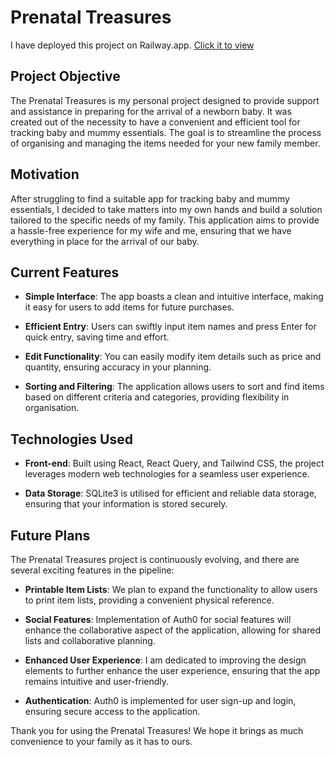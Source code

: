 # Prenatal Treasures

I have deployed this project on Railway.app. [Click it to view](https://prenatal-treasures.up.railway.app/)

## Project Objective

The Prenatal Treasures is my personal project designed to provide support and assistance in preparing for the arrival of a newborn baby. It was created out of the necessity to have a convenient and efficient tool for tracking baby and mummy essentials. The goal is to streamline the process of organising and managing the items needed for your new family member.

## Motivation
After struggling to find a suitable app for tracking baby and mummy essentials, I decided to take matters into my own hands and build a solution tailored to the specific needs of my family. This application aims to provide a hassle-free experience for my wife and me, ensuring that we have everything in place for the arrival of our baby.

## Current Features
- **Simple Interface**: The app boasts a clean and intuitive interface, making it easy for users to add items for future purchases.

- **Efficient Entry**: Users can swiftly input item names and press Enter for quick entry, saving time and effort.

- **Edit Functionality**: You can easily modify item details such as price and quantity, ensuring accuracy in your planning.

- **Sorting and Filtering**: The application allows users to sort and find items based on different criteria and categories, providing flexibility in organisation.

## Technologies Used
- **Front-end**: Built using React, React Query, and Tailwind CSS, the project leverages modern web technologies for a seamless user experience.

- **Data Storage**: SQLite3 is utilised for efficient and reliable data storage, ensuring that your information is stored securely.

## Future Plans
The Prenatal Treasures project is continuously evolving, and there are several exciting features in the pipeline:

- **Printable Item Lists**: We plan to expand the functionality to allow users to print item lists, providing a convenient physical reference.

- **Social Features**: Implementation of Auth0 for social features will enhance the collaborative aspect of the application, allowing for shared lists and collaborative planning.

- **Enhanced User Experience**: I am dedicated to improving the design elements to further enhance the user experience, ensuring that the app remains intuitive and user-friendly.

- **Authentication**: Auth0 is implemented for user sign-up and login, ensuring secure access to the application.

Thank you for using the Prenatal Treasures! We hope it brings as much convenience to your family as it has to ours.
